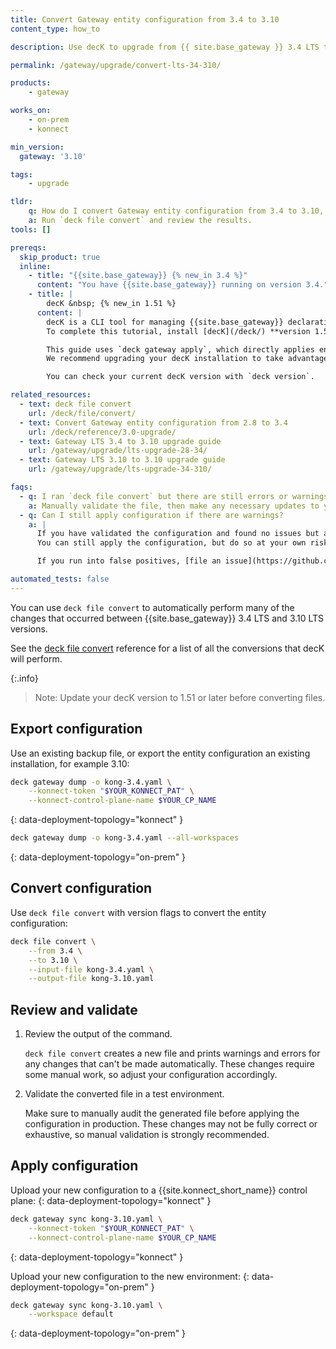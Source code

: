 ```yaml
---
title: Convert Gateway entity configuration from 3.4 to 3.10
content_type: how_to

description: Use decK to upgrade from {{ site.base_gateway }} 3.4 LTS to 3.10 LTS

permalink: /gateway/upgrade/convert-lts-34-310/

products:
    - gateway

works_on:
    - on-prem
    - konnect

min_version:
  gateway: '3.10'

tags:
    - upgrade

tldr:
    q: How do I convert Gateway entity configuration from 3.4 to 3.10, as part of my upgrade process?
    a: Run `deck file convert` and review the results.
tools: []

prereqs:
  skip_product: true
  inline:
    - title: "{{site.base_gateway}} {% new_in 3.4 %}"
      content: "You have {{site.base_gateway}} running on version 3.4."
    - title: |
        decK &nbsp; {% new_in 1.51 %}
      content: |
        decK is a CLI tool for managing {{site.base_gateway}} declaratively with state files.
        To complete this tutorial, install [decK](/deck/) **version 1.51** or later.

        This guide uses `deck gateway apply`, which directly applies entity configuration to your Gateway instance.
        We recommend upgrading your decK installation to take advantage of this tool.

        You can check your current decK version with `deck version`.

related_resources:
  - text: deck file convert
    url: /deck/file/convert/
  - text: Convert Gateway entity configuration from 2.8 to 3.4
    url: /deck/reference/3.0-upgrade/
  - text: Gateway LTS 3.4 to 3.10 upgrade guide
    url: /gateway/upgrade/lts-upgrade-28-34/
  - text: Gateway LTS 3.10 to 3.10 upgrade guide
    url: /gateway/upgrade/lts-upgrade-34-310/

faqs:
  - q: I ran `deck file convert` but there are still errors or warnings, what do I do?
    a: Manually validate the file, then make any necessary updates to your state file.
  - q: Can I still apply configuration if there are warnings?
    a: |
      If you have validated the configuration and found no issues but are still getting a warning, the warning may be a false positive. 
      You can still apply the configuration, but do so at your own risk.

      If you run into false positives, [file an issue](https://github.com/Kong/deck/issues) to let us know.

automated_tests: false
---
```



You can use `deck file convert` to automatically perform many of the changes that occurred between {{site.base_gateway}} 3.4 LTS and 3.10 LTS versions.

See the [deck file convert](/deck/file/convert/) reference for a list of all the conversions that decK will perform.

{:.info}
> Note: Update your decK version to 1.51 or later before converting files.

## Export configuration

Use an existing backup file, or export the entity configuration an existing installation, for example 3.10:

```sh
deck gateway dump -o kong-3.4.yaml \
    --konnect-token "$YOUR_KONNECT_PAT" \
    --konnect-control-plane-name $YOUR_CP_NAME
```
{: data-deployment-topology="konnect" }

```sh
deck gateway dump -o kong-3.4.yaml --all-workspaces
```
{: data-deployment-topology="on-prem" }


## Convert configuration

Use `deck file convert` with version flags to convert the entity configuration:

```sh
deck file convert \
    --from 3.4 \
    --to 3.10 \
    --input-file kong-3.4.yaml \
    --output-file kong-3.10.yaml
```

## Review and validate

1. Review the output of the command.
   
    `deck file convert` creates a new file and prints warnings and errors for any changes that can't be made automatically. 
    These changes require some manual work, so adjust your configuration accordingly.

1. Validate the converted file in a test environment.

    Make sure to manually audit the generated file before applying the configuration in production. 
    These changes may not be fully correct or exhaustive, so manual validation is strongly recommended.

## Apply configuration

Upload your new configuration to a {{site.konnect_short_name}} control plane:
{: data-deployment-topology="konnect" }

```sh
deck gateway sync kong-3.10.yaml \
    --konnect-token "$YOUR_KONNECT_PAT" \
    --konnect-control-plane-name $YOUR_CP_NAME
```
{: data-deployment-topology="konnect" }

Upload your new configuration to the new environment:
{: data-deployment-topology="on-prem" }

```sh
deck gateway sync kong-3.10.yaml \
    --workspace default
```
{: data-deployment-topology="on-prem" }
